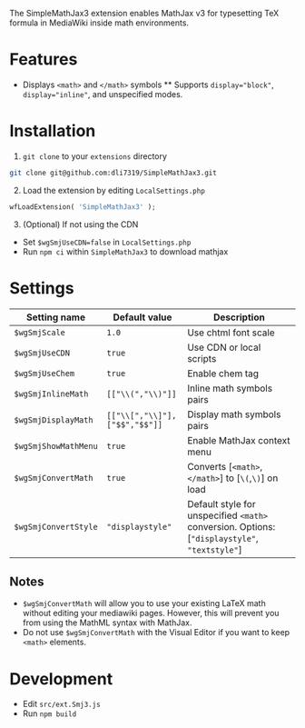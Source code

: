 The SimpleMathJax3 extension enables MathJax v3 for typesetting TeX formula in MediaWiki inside math environments.

# Features
* Displays `<math>` and `</math>` symbols
** Supports `display="block"`, `display="inline"`, and unspecified modes.

# Installation
1. `git clone` to your `extensions` directory
```Bash
git clone git@github.com:dli7319/SimpleMathJax3.git
```
2. Load the extension by editing `LocalSettings.php`
```PHP
wfLoadExtension( 'SimpleMathJax3' );
```
3. (Optional) If not using the CDN
 * Set `$wgSmjUseCDN=false` in `LocalSettings.php`
 * Run `npm ci` within `SimpleMathJax3` to download mathjax


# Settings
| Setting name         | Default value                 | Description                                   |
| -------------------- | ----------------------------- | --------------------------------------------- |
| `$wgSmjScale`        | `1.0`                           | Use chtml font scale                              |
| `$wgSmjUseCDN`       | `true`                          | Use CDN or local scripts                      |
| `$wgSmjUseChem`      | `true`                          | Enable chem tag                               |
| `$wgSmjInlineMath`   | `[["\\(","\\)"]]`               | Inline math symbols pairs                     |
| `$wgSmjDisplayMath`  | `[["\\[","\\]"],["$$","$$"]]`   | Display math symbols pairs                    |
| `$wgSmjShowMathMenu` | `true`                          | Enable MathJax context menu                   |
| `$wgSmjConvertMath`  | `true`                          | Converts [`<math>`,`</math>`] to [`\(`,`\)`] on load  |
| `$wgSmjConvertStyle`  | `"displaystyle"`                 | Default style for unspecified `<math>` conversion. Options: [`"displaystyle"`, `"textstyle"`]  |


## Notes
* `$wgSmjConvertMath` will allow you to use your existing LaTeX math without editing your mediawiki pages.
However, this will prevent you from using the MathML syntax with MathJax.
* Do not use `$wgSmjConvertMath` with the Visual Editor if you want to keep `<math>` elements.

# Development
* Edit `src/ext.Smj3.js`
* Run `npm build`
